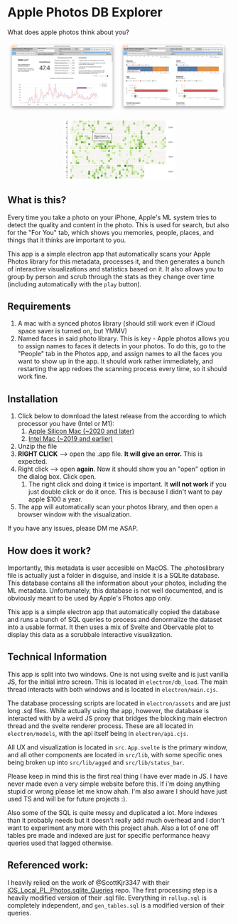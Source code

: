 # Apple Photos DB Explorer

What does apple photos think about you?

<div>
    <img src="readme_images/timeline.png" alt="Timeline" style="display: inline-block; width: 49%; height: auto;">
    <img src="readme_images/stats.png" alt="Stats" style="display: inline-block; width: 49%; height: auto;">
</div>
<p align="center">
   <img src="readme_images/activity_fig.png" alt="Github-style activity metric" style=" width:50%; height:auto;">
</p>

## What is this?

Every time you take a photo on your iPhone, Apple's ML system tries to detect the quality and content in the photo. This is used for search, but also for the "For You" tab, which shows you memories, people, places, and things that it thinks are important to you.

This app is a simple electron app that automatically scans your Apple Photos library for this metadata, processes it, and then generates a bunch of interactive visualizations and statistics based on it. It also allows you to group by person and scrub through the stats as they change over time (including automatically with the `play` button).

## Requirements

1. A mac with a synced photos library (should still work even if iCloud space saver is turned on, but YMMV)
2. Named faces in said photo library. This is key - Apple photos allows you to assign names to faces it detects in your photos. To do this, go to the "People" tab in the Photos app, and assign names to all the faces you want to show up in the app. It should work rather immediately, and restarting the app redoes the scanning process every time, so it should work fine.

## Installation

1. Click below to download the latest release from the according to which processor you have (Intel or M1):
    1. [Apple Silicon Mac (~2020 and later)](https://github.com/lizdotsh/Apple-Photos-DB-Explorer/releases/latest/download/apple-photos-db-explorer-apple-silicon.zip)
    2. [Intel Mac (~2019 and earlier)](https://github.com/lizdotsh/Apple-Photos-DB-Explorer/releases/latest/download/apple-photos-db-explorer-intel.zip)
2. Unzip the file
3. **RIGHT CLICK** --> open the .app file. **It will give an error.** This is expected.
4. Right click --> open **again**. Now it should show you an "open" option in the dialog box. Click open.
    1. The right click and doing it twice is important. It **will not work** if you just double click or do it once. This is because I didn't want to pay apple $100 a year.
5. The app will automatically scan your photos library, and then open a browser window with the visualization.

If you have any issues, please DM me ASAP.

## How does it work?

Importantly, this metadata is user accesible on MacOS. The .photoslibrary file is actually just a folder in disguise, and inside it is a SQLite database. This database contains all the information about your photos, including the ML metadata. Unfortunately, this database is not well documented, and is obviously meant to be used by Apple's Photos app only.

This app is a simple electron app that automatically copied the database and runs a bunch of SQL queries to process and denormalize the dataset into a usable format. It then uses a mix of Svelte and Obervable plot to display this data as a scrubbale interactive visualization.

## Technical Information

This app is split into two windows. One is not using svelte and is just vanilla JS, for the initial intro screen. This is located in `electron/db_load`. The main thread interacts with both windows and is located in `electron/main.cjs`.

The database processing scripts are located in `electron/assets` and are just long .sql files. While actually using the app, however, the database is interacted with by a weird JS proxy that bridges the blocking main electron thread and the svelte renderer process. These are all located in `electron/models`, with the api itself being in `electron/api.cjs`.

All UX and visualization is located in `src`. `App.svelte` is the primary window, and all other components are located in `src/lib`, with some specific ones being broken up into `src/lib/agged` and `src/lib/status_bar`.

Please keep in mind this is the first real thing I have ever made in JS. I have never made even a very simple website before this. If i'm doing anything stupid or wrong please let me know ahah. I'm also aware I should have just used TS and will be for future projects :).

Also some of the SQL is quite messy and duplicated a lot. More indexes than it probably needs but it doesn't really add much overhead and I don't want to experiment any more with this project ahah. Also a lot of one off tables pre made and indexed are just for specific performance heavy queries used that lagged otherwise.

## Referenced work:

I heavily relied on the work of @ScottKjr3347 with their [iOS_Local_PL_Photos.sqlite_Queries](https://github.com/ScottKjr3347/iOS_Local_PL_Photos.sqlite_Queries) repo. The first processing step is a heavily modified version of their .sql file. Everything in `rollup.sql` is completely independent, and `gen_tables.sql` is a modified version of their queries.
